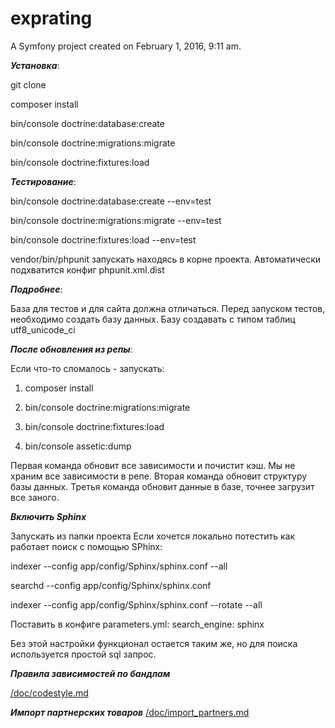exprating
=========

A Symfony project created on February 1, 2016, 9:11 am.

***Установка***:

git clone

composer install

bin/console doctrine:database:create

bin/console doctrine:migrations:migrate

bin/console doctrine:fixtures:load

***Тестирование***:

bin/console doctrine:database:create --env=test

bin/console doctrine:migrations:migrate --env=test

bin/console doctrine:fixtures:load --env=test

vendor/bin/phpunit
запускать находясь в корне проекта. Автоматически подхватится конфиг phpunit.xml.dist

***Подробнее***:

База для тестов и для сайта должна отличаться. Перед запуском тестов, необходимо создать базу данных. Базу создавать
с типом таблиц utf8_unicode_ci

***После обновления из репы***:

Если что-то сломалось - запускать:
1. composer install

2. bin/console doctrine:migrations:migrate

3. bin/console doctrine:fixtures:load

4. bin/console assetic:dump

Первая команда обновит все зависимости и почистит кэш. Мы не храним все зависимости в репе.
Вторая команда обновит структуру базы данных.
Третья команда обновит данные в базе, точнее загрузит все заного.

***Включить Sphinx***

Запускать из папки проекта
Если хочется локально потестить как работает поиск с помощью SPhinx:

indexer --config app/config/Sphinx/sphinx.conf --all

searchd --config app/config/Sphinx/sphinx.conf

indexer --config app/config/Sphinx/sphinx.conf --rotate --all

Поставить в конфиге parameters.yml:
    search_engine: sphinx

Без этой настройки функционал остается таким же, но для поиска используется простой sql запрос.

***Правила зависимостей по бандлам***

[/doc/codestyle.md](ссылка)

***Импорт партнерских товаров***
[/doc/import_partners.md](link)